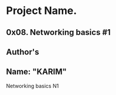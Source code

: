 # Project Name.
**0x08. Networking basics #1**
---

## Author's
Name: "KARIM"
---


Networking basics N1

